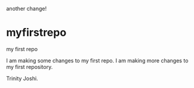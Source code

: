 another change!

# myfirstrepo
my first repo
 
I am making some changes to my first repo.
I am making more changes to my first repository.

Trinity Joshi.
